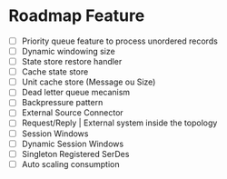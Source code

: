 # Roadmap Feature

- [ ] Priority queue feature to process unordered records
- [ ] Dynamic windowing size
- [ ] State store restore handler
- [ ] Cache state store
- [ ] Unit cache store (Message ou Size)
- [ ] Dead letter queue mecanism
- [ ] Backpressure pattern
- [ ] External Source Connector
- [ ] Request/Reply | External system inside the topology
- [ ] Session Windows
- [ ] Dynamic Session Windows
- [ ] Singleton Registered SerDes
- [ ] Auto scaling consumption
